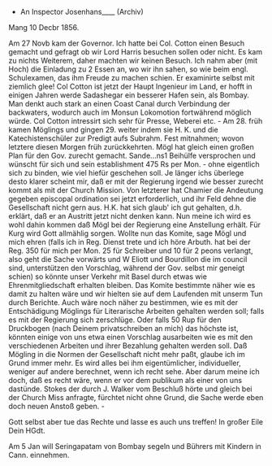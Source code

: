 + An Inspector Josenhans____ (Archiv)

 Mang 10 Decbr 1856.

Am 27 Novb kam der Governor. Ich hatte bei Col. Cotton einen Besuch gemacht und gefragt ob wir Lord Harris besuchen sollen oder nicht. Es kam zu nichts Weiterem, daher machten wir keinen Besuch. Ich nahm aber (mit Hoch) die Einladung zu 2 Essen an, wo wir ihn sahen, so wie beim engl. Schulexamen, das ihm Freude zu machen schien. Er examinirte selbst mit ziemlich glee! Col Cotton ist jetzt der Haupt Ingenieur im Land, er hofft in einigen Jahren werde Sadashegar ein besserer Hafen sein, als Bombay. Man denkt auch stark an einen Coast Canal durch Verbindung der backwaters, wodurch auch im Monsun Lokomotion fortwährend möglich würde. Col Cotton intressirt sich sehr für Presse, Weberei etc. - Am 28. früh kamen Möglings und gingen 29. weiter indem sie H. K. und die Katechistenschüler zur Predigt aufs Subrahm. Fest mitnahmen; wovon letztere diesen Morgen früh zurückkehrten. Mögl hat gleich einen großen Plan für den Gov. zurecht gemacht. Sande...ns1 Beihülfe versprochen und wünscht für sich und sein establishment 475 Rs per Mon. - ohne eigentlich sich zu binden, wie viel hiefür geschehen soll. Je länger ichs überlege desto klarer scheint mir, daß er mit der Regierung irgend wie besser zurecht kommt als mit der Church Mission. Von letzterer hat Chamier die Andeutung gegeben episcopal ordination sei jetzt erforderlich, und ihr Feld dehne die Gesellschaft nicht gern aus. H.K. hat sich glaub' ich gut gehalten, d.h. erklärt, daß er an Austritt jetzt nicht denken kann. Nun meine ich wird es wohl dahin kommen daß Mögl bei der Regierung eine Anstellung erhält. Für Kurg wird Gott allmählig sorgen. Wollte nun das Komite, sage Mögl und mich ehren (falls ich in Reg. Dienst trete und ich höre Arbuth. hat bei der Reg. 350 für mich per Mon. 25 für Schreiber und 10 für 2 peons verlangt, also geht die Sache vorwärts und W Eliott und Bourdillon die im council sind, unterstützen den Vorschlag, während der Gov. selbst mir geneigt schien) so könnte unser Verkehr mit Basel durch etwas wie Ehrenmitgliedschaft erhalten bleiben. Das Komite bestimmte näher wie es damit zu halten wäre und wir hielten sie auf dem Laufenden mit unserm Tun durch Berichte. Auch wäre noch näher zu bestimmen, wie es mit der Entschädigung Möglings für Literarische Arbeiten gehalten werden soll; falls es mit der Regierung sich zerschlüge. Oder falls 50 Rup für den Druckbogen (nach Deinem privatschreiben an mich) das höchste ist, könnten einige von uns etwa einen Vorschlag ausarbeiten wie es mit den verschiedenen Arbeiten und ihrer Bezahlung gehalten werden soll. Daß Mögling in die Normen der Gesellschaft nicht mehr paßt, glaube ich im Grund immer mehr. Es wird alles bei ihm eigentümlicher, individueller, weniger auf andere berechnet, wenn ich recht sehe. Aber darum meine ich doch, daß es recht wäre, wenn er vor dem publikum als einer von uns dastünde. Stokes der durch J. Walker vom Beschluß hörte und gleich bei der Church Miss anfragte, fürchtet nicht ohne Grund, die Sache werde eben doch neuen Anstoß geben. -

Gott selbst aber tue das Rechte und lasse es auch uns treffen!  In großer Eile
 Dein HGdt.

Am 5 Jan will Seringapatam von Bombay segeln und Bührers mit Kindern in Cann. einnehmen.

